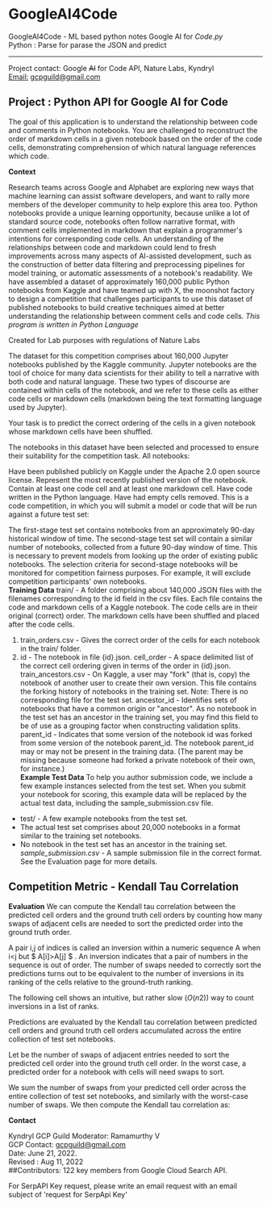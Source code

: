 # GoogleAI4Code
GoogleAI4Code - ML based python notes
Google AI for _Code.py_  
Python : Parse for parase the JSON and predict
_____________________________________________________________________________
Project contact: Google ~~AI~~ for Code API, Nature Labs, Kyndryl<br>
[Email:](mailto:gcpguild@gmail.com) gcpguild@gmail.com
## Project : Python API for Google AI for Code

The goal of this application is to understand the relationship between code and comments in Python notebooks. You are challenged to reconstruct the order of markdown cells in a given notebook based on the order of the code cells, demonstrating comprehension of which natural language references which code.

**Context**

Research teams across Google and Alphabet are exploring new ways that machine learning can assist software developers, and want to rally more members of the developer community to help explore this area too. Python notebooks provide a unique learning opportunity, because unlike a lot of standard source code, notebooks often follow narrative format, with comment cells implemented in markdown that explain a programmer's intentions for corresponding code cells. An understanding of the relationships between code and markdown could lend to fresh improvements across many aspects of AI-assisted development, such as the construction of better data filtering and preprocessing pipelines for model training, or automatic assessments of a notebook's readability.
We have assembled a dataset of approximately 160,000 public Python notebooks from Kaggle and have teamed up with X, the moonshot factory to design a competition that challenges participants to use this dataset of published notebooks to build creative techniques aimed at better understanding the relationship between comment cells and code cells.
*This program is written in Python Language*

Created for Lab purposes with regulations of Nature Labs

The dataset for this competition comprises about 160,000 Jupyter notebooks published by the Kaggle community. Jupyter notebooks are the tool of choice for many data scientists for their ability to tell a narrative with both code and natural language. These two types of discourse are contained within cells of the notebook, and we refer to these cells as either code cells or markdown cells (markdown being the text formatting language used by Jupyter).

Your task is to predict the correct ordering of the cells in a given notebook whose markdown cells have been shuffled.

The notebooks in this dataset have been selected and processed to ensure their suitability for the competition task. 
All notebooks:

Have been published publicly on Kaggle under the Apache 2.0 open source license.
Represent the most recently published version of the notebook.
Contain at least one code cell and at least one markdown cell.
Have code written in the Python language.
Have had empty cells removed.
This is a code competition, in which you will submit a model or code that will be run against a future test set:

The first-stage test set contains notebooks from an approximately 90-day historical window of time.
The second-stage test set will contain a similar number of notebooks, collected from a future 90-day window of time. This is necessary to prevent models from looking up the order of existing public notebooks. The selection criteria for second-stage notebooks will be monitored for competition fairness purposes. For example, it will exclude competition participants' own notebooks. <br>
**Training Data**
train/ - A folder comprising about 140,000 JSON files with the filenames corresponding to the id field in the csv files. Each file contains the code and markdown cells of a Kaggle notebook. The code cells are in their original (correct) order. 
The markdown cells have been shuffled and placed after the code cells.
1. train_orders.csv - Gives the correct order of the cells for each notebook in the train/ folder.
2. id - The notebook in file {id}.json.
cell_order - A space delimited list of the correct cell ordering given in terms of the order in {id}.json.
train_ancestors.csv - On Kaggle, a user may "fork" (that is, copy) the notebook of another user to create their own version. This file contains the forking history of notebooks in the training set. Note: There is no corresponding file for the test set.
ancestor_id - Identifies sets of notebooks that have a common origin or "ancestor". As no notebook in the test set has an ancestor in the training set, you may find this field to be of use as a grouping factor when constructing validation splits.
parent_id - Indicates that some version of the notebook id was forked from some version of the notebook parent_id. The notebook parent_id may or may not be present in the training data. (The parent may be missing because someone had forked a private notebook of their own, for instance.)<br>
**Example Test Data**
To help you author submission code, we include a few example instances selected from the test set. When you submit your notebook for scoring, this example data will be replaced by the actual test data, including the sample_submission.csv file.

- test/ - A few example notebooks from the test set. 
- The actual test set comprises about 20,000 notebooks in a format similar to the training set notebooks. 
- No notebook in the test set has an ancestor in the training set.
*sample_submission.csv* - A sample submission file in the correct format. See the Evaluation page for more details.

## Competition Metric - Kendall Tau Correlation
  
**Evaluation**
We can compute the Kendall tau correlation between the predicted cell orders and the ground truth cell orders by counting how many swaps of adjacent cells are needed to sort the predicted order into the ground truth order.

A pair  i,j  of indices is called an inversion within a numeric sequence  A  when  i<j  but $ A[i]>A[j] $ . An inversion indicates that a pair of numbers in the sequence is out of order. The number of swaps needed to correctly sort the predictions turns out to be equivalent to the number of inversions in its ranking of the cells relative to the ground-truth ranking.

The following cell shows an intuitive, but rather slow $( O(n2) )$ way to count inversions in a list of ranks.

Predictions are evaluated by the Kendall tau correlation between predicted cell orders and ground truth cell orders accumulated across the entire collection of test set notebooks.

Let  be the number of swaps of adjacent entries needed to sort the predicted cell order into the ground truth cell order. In the worst case, a predicted order for a notebook with  cells will need  swaps to sort.

We sum the number of swaps from your predicted cell order across the entire collection of test set notebooks, and similarly with the worst-case number of swaps. We then compute the Kendall tau correlation as:

**Contact**

Kyndryl GCP Guild Moderator: Ramamurthy V <br>
GCP Contact: gcpguild@gmail.com <br>
Date: June 21, 2022. <br>
Revised : Aug 11, 2022 <br>
##Contributors: 
122 key members from Google Cloud Search API.

For SerpAPI Key request, please write an email request with an email subject of 'request for SerpApi Key'
